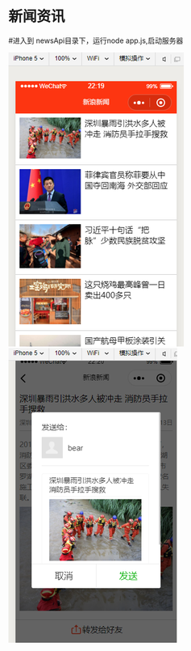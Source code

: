 # 新闻资讯

#进入到 newsApi目录下，运行node app.js,启动服务器

![image](https://github.com/huaweimin/news/blob/master/index.png)
![image](https://github.com/huaweimin/news/blob/master/detail.png)

